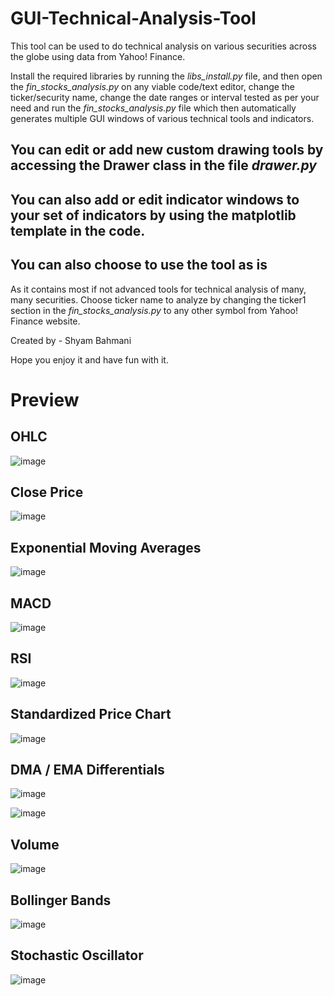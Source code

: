 
# GUI-Technical-Analysis-Tool

This tool can be used to do technical analysis on various securities across the globe using data from Yahoo! Finance.

Install the required libraries by running the *libs_install.py* file, and then open the *fin_stocks_analysis.py* on
any viable code/text editor, change the ticker/security name, change the date ranges or interval tested as per your 
need and run the *fin_stocks_analysis.py* file which then automatically generates multiple GUI windows of various technical
tools and indicators.

## You can edit or add new custom drawing tools by accessing the Drawer class in the file *drawer.py*

## You can also add or edit indicator windows to your set of indicators by using the matplotlib template in the code.

## You can also choose to use the tool as is

As it contains most if not advanced tools for technical analysis of
many, many securities. Choose ticker name to analyze by changing the ticker1 section in the *fin_stocks_analysis.py* 
to any other symbol from Yahoo! Finance website.

Created by - Shyam Bahmani

Hope you enjoy it and have fun with it.

# Preview

## OHLC

![image](https://github.com/shyambahmani-dev/GUI-Technical-Analysis-Tool/assets/110190548/ef439902-0875-4457-a979-8f3be53d26ae)



## Close Price

![image](https://github.com/shyambahmani-dev/GUI-Technical-Analysis-Tool/assets/110190548/4ca5613c-c93b-4f24-b257-9a5e6424977a)



## Exponential Moving Averages

![image](https://github.com/shyambahmani-dev/GUI-Technical-Analysis-Tool/assets/110190548/06f4b571-4444-4051-b8c0-ec4f04063403)



## MACD

![image](https://github.com/shyambahmani-dev/GUI-Technical-Analysis-Tool/assets/110190548/de54b2b7-4b40-4aac-8137-4ea113818ed4)




## RSI

![image](https://github.com/shyambahmani-dev/GUI-Technical-Analysis-Tool/assets/110190548/8dc96b11-4ea7-4c58-bfc4-1758e38a611f)



## Standardized Price Chart

![image](https://github.com/shyambahmani-dev/GUI-Technical-Analysis-Tool/assets/110190548/788d7866-0007-47af-8b61-2ba20e6b71f2)



## DMA / EMA Differentials

![image](https://github.com/shyambahmani-dev/GUI-Technical-Analysis-Tool/assets/110190548/3eb29eb9-9338-4097-b31a-126985d6eba7)

![image](https://github.com/shyambahmani-dev/GUI-Technical-Analysis-Tool/assets/110190548/5644a8a0-a8b6-4d2e-abea-b40369c023fc)



## Volume

![image](https://github.com/shyambahmani-dev/GUI-Technical-Analysis-Tool/assets/110190548/ff22b448-aa44-46ba-afad-0ca2297b6e1d)




## Bollinger Bands

![image](https://github.com/shyambahmani-dev/GUI-Technical-Analysis-Tool/assets/110190548/625948df-014e-4cfc-a2da-697fe9fef12d)



## Stochastic Oscillator

![image](https://github.com/shyambahmani-dev/GUI-Technical-Analysis-Tool/assets/110190548/7b432b50-dda8-4694-8321-8aefe0c17193)


